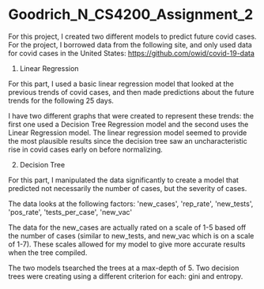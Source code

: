 # Goodrich_N_CS4200_Assignment_2

For this project, I created two different models to predict future covid cases. For the project, I borrowed data from the following site, and only used data for covid cases in the United States: https://github.com/owid/covid-19-data

1. Linear Regression

  For this part, I used a basic linear regression model that looked at the previous trends of covid cases, and then made predictions about the future trends for the following 25 days.
  
  I have two different graphs that were created to represent these trends: the first one used a Decision Tree Regression model and the second uses the Linear Regression model. The linear regression model seemed to provide the most plausible results since the decision tree saw an uncharacteristic rise in covid cases early on before normalizing.
  
2. Decision Tree

  For this part, I manipulated the data significantly to create a model that predicted not necessarily the number of cases, but the severity of cases.
  
  The data looks at the following factors: 'new_cases', 'rep_rate', 'new_tests', 'pos_rate', 'tests_per_case', 'new_vac'
  
  The data for the new_cases are actually rated on a scale of 1-5 based off the number of cases (similar to new_tests, and new_vac which is on a scale of 1-7). These scales allowed for my model to give more accurate results when the tree compiled.

   The two models tsearched the trees at a max-depth of 5. Two decision trees were creating using a different criterion for each: gini and entropy.
